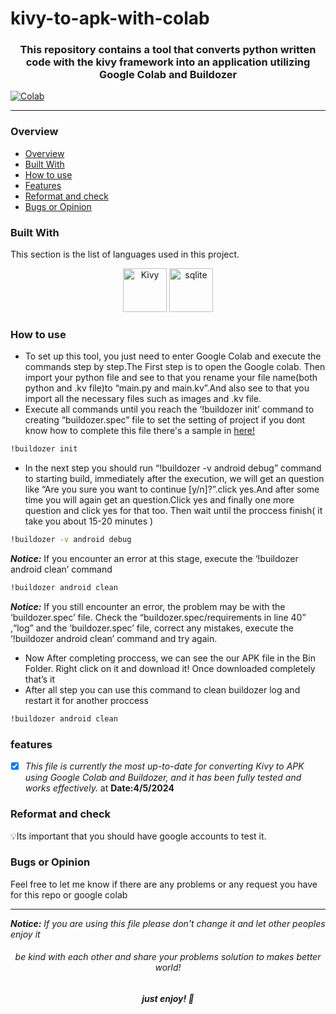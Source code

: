 # kivy-to-apk-with-colab
<h3 align="center">This repository contains a tool that converts python written code with the <strong>kivy framework</strong> into an application utilizing Google Colab and Buildozer </h3>
<a href="https://colab.research.google.com/drive/1UmusJDXGtswvM5Bu9ikf6b_rYGklP4Hn?usp=sharing" target="_parent"><img src="https://colab.research.google.com/assets/colab-badge.svg" alt="Colab"/></a>

---

### Overview
- [Overview](#overview)
- [Built With](#Built-With)
- [How to use](#How-to-us)
- [Features](#features)
- [Reformat and check](#reformat-and-check)
- [Bugs or Opinion](#bugs-or-opinion)

### Built With
<p> This section is the list of languages used in this project.</p>
<p align="center" >
  <img src="https://github.com/Novin1380/kivy-ToDoApp/blob/main/assets/Demo/kivy-icon.png" alt="Kivy" margin="20px"  width="70" height="70"/>
  <img src="https://user-images.githubusercontent.com/25181517/183423507-c056a6f9-1ba8-4312-a350-19bcbc5a8697.png" alt="sqlite"  margin="20px" width="70" height="70"/>
</p>

### How to use
- To set up this tool, you just need to enter Google Colab and execute the commands step by step.The First step is to open the Google colab. Then import your python file and see to that you rename your file name(both python and .kv file)to “main.py and main.kv”.And also see to that you import all the necessary files such as images and .kv file.
- Execute all commands until you reach the ‘!buildozer init’ command to creating “buildozer.spec” file to set the setting of project if you dont know how to complete this file there's a sample in <a href="https://github.com/Novin1380/kivy-to-app-with-colab/blob/main/buildozer.spec">here!</a>
```bash
!buildozer init
```
- In the next step you should run “!buildozer -v android debug” command to starting build, immediately after the execution, we will get an question like “Are you sure you want to continue [y/n]?”.click yes.And after some time you will again get an question.Click yes and finally one more question and click yes for that too. Then wait until the proccess finish( it take you about 15-20 minutes )
```bash
!buildozer -v android debug
```
**_Notice:_** If you encounter an error at this stage, execute the ‘!buildozer android clean’ command
```bash
!buildozer android clean
```
**_Notice:_** If you still encounter an error, the problem may be with the ‘buildozer.spec’ file. Check the “buildozer.spec/requirements in line 40” ,“log” and the ‘buildozer.spec’ file, correct any mistakes, execute the ‘!buildozer android clean’ command and try again.
- Now After completing proccess, we can see the our APK file in the Bin Folder. Right click on it and download it! Once downloaded completely that’s it
- After all step you can use this command to clean buildozer log and restart it for another proccess
```bash
!buildozer android clean
```  

### features
- [x] _This file is currently the most up-to-date for converting Kivy to APK using Google Colab and Buildozer, and it has been fully tested and works effectively._ at **Date:4/5/2024**


### Reformat and check
💡Its important that you should have google accounts to test it.

### Bugs or Opinion
Feel free to let me know if there are any problems or any request you have for this repo or google colab

---

**_Notice:_** _If you are using this file please don't change it and let other peoples enjoy it_

<h6 align="center">be kind with each other and share your problems solution to makes better world!</h6>
<h5 align="center">just enjoy! 👋</h5>
